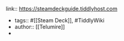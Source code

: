 link:: https://steamdeckguide.tiddlyhost.com

- tags:: #[[Steam Deck]], #TiddlyWiki
- author:: [[Telumire]]
-